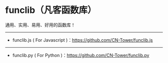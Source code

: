 # funclib（凡客函数库）

通用、实用、易用、好用的函数库！

-------------------------------------------------------------------------------
- funclib.js ( For Javascript )：https://github.com/CN-Tower/funclib.js

-------------------------------------------------------------------------------
- funclib.py ( For Python )：https://github.com/CN-Tower/funclib.py
